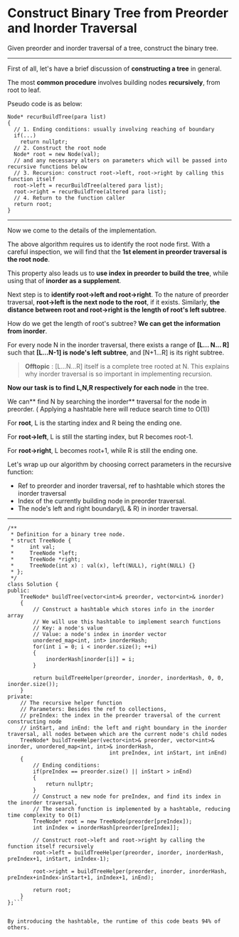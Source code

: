 # Construct Binary Tree from Preorder and Inorder Traversal


Given preorder and inorder traversal of a tree, construct the binary tree.



---


First of all, let's have a brief discussion of **constructing a tree** in general.

The most **common procedure** involves building nodes **recursively**, from root to leaf. 

Pseudo code is as below: 

```
Node* recurBuildTree(para list)
{
  // 1. Ending conditions: usually involving reaching of boundary
  if(...)
    return nullptr;
  // 2. Construct the root node
  Node* root = new Node(val);
  // and any necessary alters on parameters which will be passed into recursive functions below
  // 3. Recursion: construct root->left, root->right by calling this function itself
  root->left = recurBuildTree(altered para list);
  root->right = recurBuildTree(altered para list);
  // 4. Return to the function caller
  return root;
}
```



---


 Now we come to the details of the implementation.
 
The above algorithm requires us to identify the root node first. With a careful inspection, we will find that the **1st element in preorder traversal is the root node**. 

This property also leads us to **use index in preorder to build the tree**, while using that of **inorder as a supplement**.

Next step is to **identify root->left and root->right**. To the nature of preorder traversal, **root->left is the next node to the root**, if it exists. Similarly, **the distance between root and root->right is the length of root's left subtree**. 

How do we get the length of root's subtree? **We can get the information from inorder**.  

For every node N in the inorder traversal, there exists a range of **[L... N... R]** such that **[L...N-1] is node's left subtree**, and [N+1...R] is its right subtree. 


> **Offtopic** : [L...N...R] itself is a complete tree rooted at N. This explains why inorder traversal is so important in implementing recursion.

**Now our task is to find L,N,R respectively for each node** in the tree.

We can** find N by searching the inorder** traversal for the node in preorder. ( Applying a hashtable here will reduce search time to O(1))

For **root**, L is the starting index and R  being the ending one. 

For **root->left**, L is still the starting index, but R becomes root-1.

For **root->right**, L becomes root+1, while R is still the ending one.

Let's wrap up our algorithm by choosing correct parameters in the recursive function:
* Ref to preorder and inorder traversal, ref to hashtable which stores the inorder traversal
* Index of the currently building node in preorder traversal.
* The node's left and right boundary(L & R) in inorder traversal.




---

```
/**
 * Definition for a binary tree node.
 * struct TreeNode {
 *     int val;
 *     TreeNode *left;
 *     TreeNode *right;
 *     TreeNode(int x) : val(x), left(NULL), right(NULL) {}
 * };
 */
class Solution {
public:
    TreeNode* buildTree(vector<int>& preorder, vector<int>& inorder) 
    {
        // Construct a hashtable which stores info in the inorder array
        // We will use this hashtable to implement search functions
        // Key: a node's value
        // Value: a node's index in inorder vector
        unordered_map<int, int> inorderHash;
        for(int i = 0; i < inorder.size(); ++i)
        {
            inorderHash[inorder[i]] = i;
        }
        
        return buildTreeHelper(preorder, inorder, inorderHash, 0, 0, inorder.size());
    }
private:
    // The recursive helper function
    // Parameters: Besides the ref to collections, 
    // preIndex: the index in the preorder traversal of the current constructing node
    // inStart, and inEnd: the left and right boundary in the inorder traversal, all nodes between which are the current node's child nodes  
    TreeNode* buildTreeHelper(vector<int>& preorder, vector<int>& inorder, unordered_map<int, int>& inorderHash, 
                                int preIndex, int inStart, int inEnd)
    {
        // Ending conditions:
        if(preIndex == preorder.size() || inStart > inEnd)
        {
            return nullptr;
        }
        // Construct a new node for preIndex, and find its index in the inorder traversal, 
        // The search function is implemented by a hashtable, reducing time complexity to O(1)
        TreeNode* root = new TreeNode(preorder[preIndex]);
        int inIndex = inorderHash[preorder[preIndex]];
        
        // Construct root->left and root->right by calling the function itself recursively
        root->left = buildTreeHelper(preorder, inorder, inorderHash, preIndex+1, inStart, inIndex-1);
        
        root->right = buildTreeHelper(preorder, inorder, inorderHash, preIndex+inIndex-inStart+1, inIndex+1, inEnd);
        
        return root;
    }
};```


By introducing the hashtable, the runtime of this code beats 94% of others.
